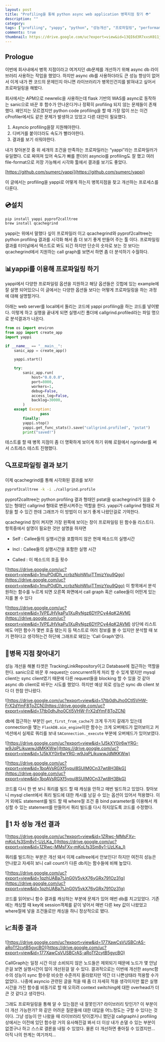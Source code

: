 ```yaml
---
layout: post
title: "Profiling을 통해 python async web application 병목지점 찾기 ⛑"
description: ""
category: 
tags: ["profiling", "yappy", "python", "성능개선", "프로파일링", "performance"]
comments: true
thumbnail: https://drive.google.com/uc?export=view&id=13QI6d3R7xxsK011j35Lj0fJ26wlUJbup
---
```

## Prologue
이번에 회사내에서 병목 지점이라고 여겨지던 db문제를 개선하기 위해 async db 라이브러리 사용하는 작업을 했었다. 하지만 async db를 사용하더라도 큰 성능 향상이 없어서 이게 내가 짠 코드의 문제인지 아니면 라이브러리가 병목인건지를 밝혀내고 싶어서 프로파일링을 해봤다.

회사에서는 APM으로 newrelic을 사용하는데 flask 기반의 WAS를 async로 동작하는 sanic으로 바꾼 후 함수가 안나온다거나 정확히 profiling 되지 않는 문제들이 존재했다. 왜인지는 모르겠지만 python code profiling을 할 때 가장 많이 쓰는 이건 cProfiler에서도 같은 문제가 발생하고 있었고 다른 대안이 필요했다. 

1. Asyncio profiling을잘 지원해야한다.
2. 디버거를 붙이더라도 속도가 빨라야한다.
3. 결과를 보기 쉬워야한다.

내가 찾아본것 중 위 세개의 조건을 만족하는 프로파일러는 “yappi”라는 프로파일러가 유일했다. C로 짜여져 있어 속도가 빠를 뿐더러 asyncio를 profiling도 잘 했고 여러 file-format으로 저장 가능해서 시각화 툴에서 결과를 보기도 좋았다.

[https://github.com/sumerc/yappi](https://github.com/sumerc/yappi)

이 글에서는 profiling을 yappi로 어떻게 하는지 병목지점을 찾고 개선하는 프로세스를 다룬다. 

## 💿설치

```bash
pip install yappi pyprof2calltree
brew install qcachegrind
```

yappi는 위에서 말했다 싶이 프로파일러 이고 qcachegrind와 pyprof2calltree는 python profiling 결과를 시각화 해서 좀 더 보기 좋게 만들어 주는 툴 이다. 프로파일링 결과를 터미널에서 텍스트로 봐도 되긴 하지만  단순히 숫자로 보는 것 보다는 qcachegrind에서 지원하는 call graph를 보면서 하면 좀 더 분석하기 수월하다.

## 📊yappi를 이용해 프로파일링 하기

yappi에서 다양한 프로파일링 옵션을 지원하고 해당 옵션들은 깃헙에 있는 example에 잘 설명 되어있으니 
이 글에서는 다양한 옵션들 보다는 어떻게 프로파일링을 하는 과정에 대해 설명할거다.

아래는 web server를 local에서 돌리는 코드에 yappi profiling을 하는 코드를 넣어봤다. 이렇게 하고 실행을 끝내게 되면 실행시킨 폴더에 callgrind.profiled라는 파일 명으로 분석결과가 나온다.

```python
from os import environ
from app import create_app
import yappi

if __name__ == "__main__":
    sanic_app = create_app()

    yappi.start()

    try:
        sanic_app.run(
            host="0.0.0.0",
            port=8000,
            workers=1,
            debug=False,
            access_log=False,
            backlog=30000,
        )
    except Exception:
				pass
		finally:
        yappi.stop()
        yappi.get_func_stats().save("callgrind.profiled", "pstat")
        print("saved!")
```

 테스트를 할 때 병목 지점이 좀 더 명확하게 보이게 하기 위해 로컬에서 ngrinder를 써서 스트레스 테스트 진행했다. 

## 🔍프로파일링 결과 보기

이제 qcachegrind를 통해 시각화된 결과를 보자!

```bash
pyprof2calltree -k -i ./callgrind.profile
```

pyprof2calltree는 python profiling 결과 형태인 pstat을 qcachegrind가 읽을 수 있는 형태인 callgrind 형태로 변환시켜주는 역할을 한다. yappi가 callgrind 형태로 저장을 할 수 있긴 한데 그래프가 이 방법이 더 보기 좋게 나왔던걸로 기억한다.

qcachegrind 창이 켜지면 가장 왼쪽에 보이는 창이 프로파일링 된 함수들 리스트다. 항목중에서 설명이 필요한 것만 설명을 하자면 

- Self : Callee들의 실행시간을 포함하지 않은 현재 메소드의 실행시간

- Incl : Callee들의 실행시간을 포함한 실행 시간 

- Called : 이 메소드의 호출 횟수

![https://drive.google.com/uc?export=view&id=1muPOdDh_rcrbzNohWlujTTmizYpu9Qgo](https://drive.google.com/uc?export=view&id=1muPOdDh_rcrbzNohWlujTTmizYpu9Qgo)
이 항목에서 분석 원하는 함수를 누르게 되면 오른쪽 화면에서 call graph 혹은 callee들이 어떤게 있는지를 볼 수 있다

![https://drive.google.com/uc?export=view&id=1VPEJHVkaPu1XuRyNgz6DYPCy44pK2AVM](https://drive.google.com/uc?export=view&id=1VPEJHVkaPu1XuRyNgz6DYPCy44pK2AVM)
상단에 리스트에도 어떤 함수가 몇번 호출 됐는지 등 텍스트로 여러 정보를 볼 수 있지만 분석할 때 보기 편하다고 생각하는건 하단에 그래프로 돼있는 'Call Graph'였다.

## 🍾병목 지점 찾아내기

성능 개선을 해볼 타겟은 TrackingLinkRepository이고 Database에 접근하는 역할을 한다. sanic으로 바꾼 후 request는 concurrent하게 처리 할 수 있게 됐지만 mysql client는 sync client였기 때문에 다른 request들을 blocking 할 수 있을 것 같아 async db client로 바꾸는 시도를 했었다. 하지만 예상 외로 성능은 sync db client 보다 더 한참 안나왔다.

![https://drive.google.com/uc?export=view&id=17tb0dhJho0Ctl5VHW-FrX2dYmF8ToZCN](https://drive.google.com/uc?export=view&id=17tb0dhJho0Ctl5VHW-FrX2dYmF8ToZCN)

db에 접근하는 부분인 `get_first_from_cache`가 크게 두가지 갈래가 있는데 connection을 맺는 
`FlaskDB.aio_engine`이란 함수는 크게 오버헤드가 없어보이고 커넥션에서 실제로 쿼리를 보내 `SAConnection._execute` 부분에 오버헤드가 있어보였다.

![https://drive.google.com/uc?export=view&id=1J5kXY0ir6wYRG-w9JqPLikuwwJdMKKWw](https://drive.google.com/uc?export=view&id=1J5kXY0ir6wYRG-w9JqPLikuwwJdMKKWw)

![https://drive.google.com/uc?export=view&id=1boAVsRGXf5ypul8SUIM0Cn37wt8H3BkG](https://drive.google.com/uc?export=view&id=1boAVsRGXf5ypul8SUIM0Cn37wt8H3BkG)

코드를 다시 한 번 보니 쿼리를 빌드 할 때 캐싱을 안하고 매번 빌드하고 있었다. 찾아보니 mysql client에서 쿼리 빌드에 대한 캐시를 남길 수 있는 옵션이 있어서 적용했다. 이거 외에도 statement를 빌드 할 때 where절 조건 중 bind parameter를 이용해서 캐싱할 수 있는 statement를 만들어서 쿼리 빌드를 다시 하지않도록 코드를 수정했다.

## 🧰1 차 성능 개선 결과

![https://drive.google.com/uc?export=view&id=1ZRwc-MMsFXv-mKoLfs3Sm8y1-UzLKa_l](https://drive.google.com/uc?export=view&id=1ZRwc-MMsFXv-mKoLfs3Sm8y1-UzLKa_l)

쿼리를 빌드하는 부분은 개선 돼서 이제 calltree에서 안보인다!  하지만 여전히 성능은 안나왔고 자세히 보니 call count가 다른 db치는 함수들에 비해 높았다. 

![https://drive.google.com/uc?export=view&id=1qzhUABa7tJnG0V5vkX76yGRx791Oz31g](https://drive.google.com/uc?export=view&id=1qzhUABa7tJnG0V5vkX76yGRx791Oz31g)

코드를 읽어보니 함수 결과를 캐싱하는 부분에 문제가 있어 매번 db를 치고있었다. 기존에는 캐싱할 때 key에 session객체를 같이 넣어서 매번 다른 key 값이 나왔었고 where절에 넣을 조건들로만 캐싱을 하니 정상적으로 됐다.

## 📈최종 결과

![https://drive.google.com/uc?export=view&id=177XawCsVUSBCrAS-aRoTf2cytB5gycBO](https://drive.google.com/uc?export=view&id=177XawCsVUSBCrAS-aRoTf2cytB5gycBO)

CallGraph는 일정 시간 이상 소비되지 않은 노드들은 제외되기 때문에 노드가 몇 안남은걸 보면 실행시간이 많이 개선된걸 알 수 있다. 결과적으로는 이번에 개선한 async함수의 성능이 sync 함수랑 비슷한 수준까지 올라왔지만 약간 더 나쁜상태라 적용할 수가 없었다.. 나중에 asyncio 관련된 글을 적을 때 좀 더 자세히 적을 생각이지만 짧은 실행시간을 가진 함수를 비동기로 할 때 오히려 context switching에 대한 overhead가 더 큰 것 같다고 생각한다.

그래도 프로파일링을 통해 알 수 있는점은 내 잘못인가? 라이브러리 탓인가? 이 부분이 더 개선 가능한가?  와 같은 어려운 질문들에 대한 대답을 어느정도는 구할 수 있다는 것 이다. 그냥 성능이 안 나왔을 때 라이브러리 탓이겠거니 했던걸 callgraph나 profiling상에서는 이전에 있던 함수랑 거의 유사해진걸 봐서 더 이상 내가 손댈 수 있는 부분이 없겠구나 하고 스스로 결론을 내릴 수 있었다. 물론 더 개선하면 좋아질 수 있겠지만... 아직 나의 한계는 여기까지...

